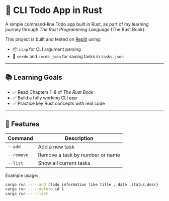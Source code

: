 # 📝 CLI Todo App in Rust

A simple command-line Todo app built in Rust, as part of my learning journey through _The Rust Programming Language_ (The Rust Book).

This project is built and tested on [Replit](https://replit.com/) using:

- 📦 `clap` for CLI argument parsing
- 💾 `serde` and `serde_json` for saving tasks in `tasks.json`

---

## 📚 Learning Goals

- ✅ Read Chapters 1–8 of _The Rust Book_
- ✅ Build a fully working CLI app
- ✅ Practice key Rust concepts with real code

---

## 🚀 Features

| Command       | Description                     |
|---------------|---------------------------------|
| `--add`       | Add a new task                  |
| `--remove`    | Remove a task by number or name |
| `--list`      | Show all current tasks          |

Example usage:

```bash
cargo run -- --add (todo information like title , date ,status,desc}
cargo run -- --delete id 1
cargo run -- --list

